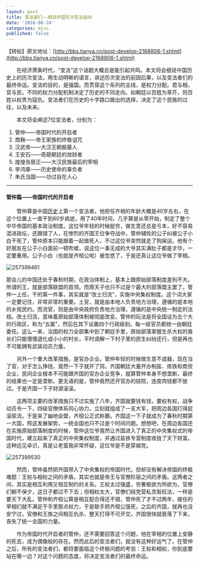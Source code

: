 ```yaml
---
layout: post
title: 变法者们——细说中国历次变法运动
date: '2016-08-24'
categories: misc.
published: false
---
```


【转帖】原文地址：[http://bbs.tianya.cn/post-develop-2168806-1.shtml](http://bbs.tianya.cn/post-develop-2168806-1.shtml)



　　在经济萧条时代，“变法”这个话题大概总是能引起共鸣。本文将会细说中国历史上的历次变法，用生动明晰的语言，讲述历次变法的前因后果，以及变法者们的最终命运。变法的目的，是强国。而贯穿这个系列的主线，是权力分配。君与相，官与民，不同的权力分配机制决定了历史的不同走向。如朝廷以百姓为草芥，则百姓以权贵为寇仇。变法者们在历史的十字路口做出的选择，决定了这个民族的过往，以及未来。

　　本文将会阐述7位变法者，分别为：
  
1. 管仲——帝国时代的开启者
2. 商鞅——帝王家族的终极诅咒
3. 汉武帝——大汉王朝掘墓人
4. 王安石——奇葩朝廷的敛财者
5. 煌煌张居正——大汉民族最后的宰相
6. 李鸿章——历史使命的辜负者
7. 朱氏当国——功过自在人心

---------------



#### 管仲篇——帝国时代的开启者

　　管仲算是中国[历史](http://groups.tianya.cn/list-9214-1.shtml)上第一个变法者。他担任齐相的年龄大概是40岁左右，在这个位置上一直干到80岁病逝，用了40年时间，几乎算是从零开始，制定了整个中华帝国的基本政治制度。这位爷年轻的时候挺穷，做生意还总是亏本，好不容易混进政坛，还跟错了人，在惨烈的齐国王位争夺战中，管仲辅佐的公子纠被公子小白干死了，管仲原本只能跟着一起做死人，不过这位爷突然就走了狗屎运，他有个好朋友在公子小白面前一顿吹嘘，说这位一事无成的大爷其实满肚子都是才华，一定要重用。公子小白（也就是齐桓公啦）被忽悠了，于是还真让这位爷做了宰相。

 ![257399461](https://github.com/zgli1980/zgli1980.github.io/blob/master/_src/2016-08-24-变法者们/1.png?raw=true)



那会儿的中国还处于春秋时期，在政治体制上，基本上跟原始部落制度差别不大。所谓的王，就是部落联盟的首领。而周天子也只不过是个最大的部落盟主罢了。管仲一上任，干的第一件事，其实就是“改土归流”，实施中央集权制度。这个词大家一定要记住，非常非常的重要。土官，就是由本地人负责地方治理，遵循的是本地的乡规民约。而流官，则是由中央政府负责地方治理，遵循的是中央统一制定的法规。改土归流，意味着原始部落体制被彻底改变。管仲的玩法是将全国设为五个大的行政区，称为“五属”，然后在其下设置四个行政级别。每一级官员都统一由朝廷委任。这么一来，治国的权力全部集中到了朝廷手里，原始部落掌握生杀大权的酋长们只能慢慢退化成小小的村长，平时调解一下村子里的民生纠纷还行，但是再也不可能拥有武装动员力量。

　　另外一个重大改革措施，是官办企业。管仲年轻的时候做生意不成器，现在当了官，对于怎么挣钱，竟然一下子就开了窍。齐国朝廷大量开办制盐、炼铁和商贸企业，民间企业根本不可能跟齐国的官办企业竞争，就算管仲本身不想垄断，最终的结果也一定是垄断。更无语的是，管仲竟然还开官办的妓院，连皮肉钱都不放过。于是齐国一下子财源滚滚。

　　这两项主要的改革措施只不过实施了八年，齐国就要钱有钱，要权有权，战争动员令一下，四级官僚体系同心协力，立刻就组成了一支大军，把周边各国打得屁滚尿流。于是来了幽地会盟，齐桓公正式称霸。齐国这一下子就成为了春秋时期第一大国，照这发展架势，一统全国也只不过是个时间问题。想想吧，在周边各国还在实施原始部落制度的时候，管仲这位爷竟然让齐国进入了真正的中央集权式的帝国时代，建立起来了真正的中央集权制度，并通过盐铁专营制度收拢了天下财富。这种远见卓识，真是让老蛮我非常怀疑，这位爷是不是穿越党。

 ![257399530](https://github.com/zgli1980/zgli1980.github.io/blob/master/_src/2016-08-24-变法者们/2.png?raw=true)

　　然而，管仲虽然把齐国带入了中央集权的帝国时代，但却没有解决帝国的终极难题：王权与相权之间的矛盾，其实也就是帝王与官僚阶层之间的矛盾。这两者之间，其实是相互利用又相互制约的关系。王权太过强盛，穷奢极欲为所欲为，官僚们朝不保夕，这日子都过不下去；但相权太大，官僚们结党营私贪赃枉法，一样是要天下大乱。管仲和齐桓公算是相互配合得还不错，管仲死了才不过两年，接任的宰相们就不满足于手里那点权力，于是联手把齐桓公饿死，之后的齐国，就再也没安宁过，官僚和王族之间相互仇杀，整天打得不可开交。齐国很快就衰落了下来，丧失了统一全国的力量。

　　作为帝国时代开启者的管仲，还不需要回答这个问题，他在宰相的位置上安静的死去，成为偶像般的存在。然而此后的变法者们，就没有这种好运气了。在管仲之后，所有的变法者们，都将要面临这个终极问题的考验：王权和相权，你到底要站在哪一边？对这个问题的态度，将决定变法者们的最终命运。
